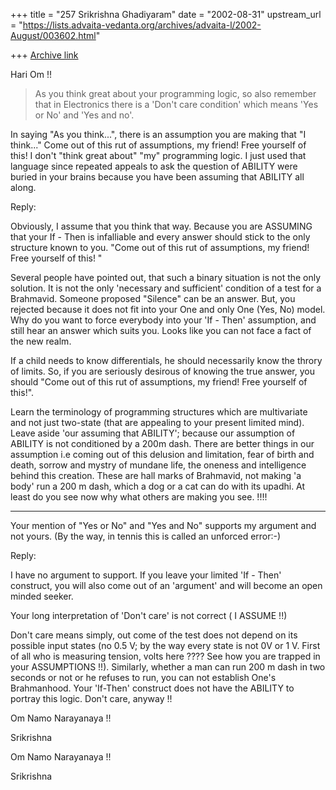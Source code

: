 +++
title = "257 Srikrishna Ghadiyaram"
date = "2002-08-31"
upstream_url = "https://lists.advaita-vedanta.org/archives/advaita-l/2002-August/003602.html"

+++
[Archive link](https://lists.advaita-vedanta.org/archives/advaita-l/2002-August/003602.html)

Hari Om !!

> As  you think great about your programming logic, so
> also remember that in Electronics there is a 'Don't
> care condition' which means 'Yes or No' and 'Yes and
> no'.
>

In saying "As you think...", there is an assumption
you are making that "I think..." Come out of this rut
of assumptions, my friend! Free yourself of this! I
don't "think great about" "my" programming logic. I
just used that language since repeated appeals to ask
the question of ABILITY were buried in your brains
because you have been assuming that ABILITY all along.

Reply:

Obviously, I assume that you think that way. Because you are ASSUMING that
your If - Then is infalliable and every answer should stick to the only
structure known to you. "Come out of this rut
of assumptions, my friend! Free yourself of this! "

Several people have pointed out, that such a binary situation is not the
only solution. It is not the only 'necessary and sufficient' condition of a
test for a Brahmavid. Someone proposed "Silence" can be an answer. But, you
rejected because it does not fit into your One and only One (Yes, No)
model. Why do you want to force everybody into your 'If - Then' assumption,
and still hear an answer which suits you. Looks like you can not face a
fact of the new realm.

If a child needs to know differentials, he should necessarily know the
throry of limits. So, if you are seriously desirous of knowing the true
answer, you should "Come out of this rut
of assumptions, my friend! Free yourself of this!".

Learn the terminology of programming structures which are multivariate and
not just two-state (that are appealing to your present limited mind). Leave
aside 'our assuming that ABILITY'; because our assumption of ABILITY is not
conditioned by a 200m dash. There are better things in our assumption i.e
coming out of this delusion  and limitation, fear of birth and death,
sorrow and mystry of mundane life, the oneness and intelligence behind this
creation. These are hall marks of Brahmavid, not making 'a body' run a 200
m dash, which a dog or  a cat can do with its upadhi. At least do you see
now why what others are making you see. !!!!

-------

Your mention of "Yes or No" and "Yes and No" supports
my argument and not yours. (By the way, in tennis this
is called an unforced error:-)

Reply:

I have no argument to support. If you leave your limited 'If - Then'
construct, you will also come out of an 'argument' and will become an open
minded seeker.

Your long interpretation of 'Don't care' is not correct ( I ASSUME !!)

Don't care  means simply, out come of the test does not depend on its
possible input states (no 0.5 V; by the way every state is not 0V or 1 V.
First of all who is measuring tension, volts here ???? See how you are
trapped in your ASSUMPTIONS !!). Similarly, whether  a man can run 200 m
dash in two seconds or not or he refuses to run, you can not establish
One's Brahmanhood. Your 'If-Then' construct does not have the ABILITY to
portray this logic. Don't care, anyway !!

Om Namo Narayanaya !!

Srikrishna

Om Namo Narayanaya !!

Srikrishna

